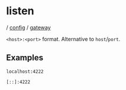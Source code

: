 # listen

/ [config](/ref/config/index.md) / [gateway](/ref/config/config/gateway/index.md)

`<host>:<port>` format. Alternative to `host`/`port`.

## Examples

```
localhost:4222
```

```
[::]:4222
```
